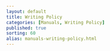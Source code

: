 ```yaml
---
layout: default
title: Writing Policy
categories: [Manuals, Writing Policy]
published: true
sorting: 60
alias: manuals-writing-policy.html
---
```

